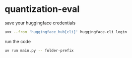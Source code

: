 # quantization-eval

save your huggingface credentials

```bash
uvx --from 'huggingface_hub[cli]' huggingface-cli login
```

run the code

```bash
uv run main.py -- folder-prefix
```
